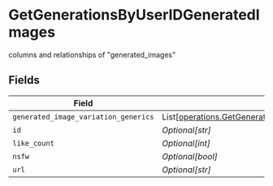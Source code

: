 # GetGenerationsByUserIDGeneratedImages

columns and relationships of "generated_images"


## Fields

| Field                                                                                                                                                    | Type                                                                                                                                                     | Required                                                                                                                                                 | Description                                                                                                                                              |
| -------------------------------------------------------------------------------------------------------------------------------------------------------- | -------------------------------------------------------------------------------------------------------------------------------------------------------- | -------------------------------------------------------------------------------------------------------------------------------------------------------- | -------------------------------------------------------------------------------------------------------------------------------------------------------- |
| `generated_image_variation_generics`                                                                                                                     | List[[operations.GetGenerationsByUserIDGeneratedImageVariationGeneric](../../models/operations/getgenerationsbyuseridgeneratedimagevariationgeneric.md)] | :heavy_minus_sign:                                                                                                                                       | N/A                                                                                                                                                      |
| `id`                                                                                                                                                     | *Optional[str]*                                                                                                                                          | :heavy_minus_sign:                                                                                                                                       | N/A                                                                                                                                                      |
| `like_count`                                                                                                                                             | *Optional[int]*                                                                                                                                          | :heavy_minus_sign:                                                                                                                                       | N/A                                                                                                                                                      |
| `nsfw`                                                                                                                                                   | *Optional[bool]*                                                                                                                                         | :heavy_minus_sign:                                                                                                                                       | N/A                                                                                                                                                      |
| `url`                                                                                                                                                    | *Optional[str]*                                                                                                                                          | :heavy_minus_sign:                                                                                                                                       | N/A                                                                                                                                                      |